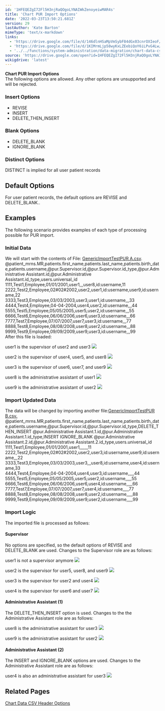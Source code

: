 ```yaml
---
id: '1HFEQEZgI72Fl5H3njRaQOgoLYNAIWkZenoyeiwMAR4s'
title: 'Chart PUR Import Options'
date: '2022-03-23T13:50:21.681Z'
version: 29
lastAuthor: 'Kate Barton'
mimeType: 'text/x-markdown'
links:
  - 'https://drive.google.com/file/d/146dlnHSaMpVmSybF84dGx03cnrOXIeoF/view?usp=sharing'
  - 'https://drive.google.com/file/d/1KIMrmLjp58wyKxLZEebiQoY6iLPvG4Lw/view?usp=sharing'
  - '../../functions/system-administration/data-migration/chart-data-csv-header-options.md'
source: 'https://drive.google.com/open?id=1HFEQEZgI72Fl5H3njRaQOgoLYNAIWkZenoyeiwMAR4s'
wikigdrive: 'latest'
---
```

**Chart PUR Import Options**  
The following options are allowed. Any other options are unsupported and will be rejected.

### Insert Options

* REVISE
* INSERT
* DELETE_THEN_INSERT

### Blank Options

* DELETE_BLANK
* IGNORE_BLANK

### Distinct Options

DISTINCT is implied for all user patient records

## Default Options

For user patient records, the default options are REVISE and DELETE_BLANK..

## Examples

The following scenario provides examples of each type of processing possible for PUR import.

### Initial Data

We will start with the contents of File: [GenericImportTestPUR A.csv](https://drive.google.com/file/d/146dlnHSaMpVmSybF84dGx03cnrOXIeoF/view?usp=sharing).  
@patient_mrns.MR,patients.first_name,patients.last_name,patients.birth_date,patients.username,@pur.Supervisor.id,@pur.Supervisor.id_type,@pur.Administrative Assistant.id,@pur.Administrative Assistant.id_type,users.universal_id  
1111,Test1,Employee,01/01/2001,user1,,,user8,id:username,11  
2222,Test2,Employee,02#02#2002,user2,user1,id:username,user9,id:username,22  
3333,Test3,Employee,03/03/2003,user3,user1,id:username,,,33  
4444,Test4,Employee,04-04-2004,user4,user2,id:username,,,44  
5555,Test5,Employee,05/05/2005,user5,user2,id:username,,,55  
6666,Test6,Employee,06/06/2006,user6,user3,id:username,,,66  
7777,Test7,Employee,07/07/2007,user7,user3,id:username,,,77  
8888,Test8,Employee,08/08/2008,user8,user2,id:username,,,88  
9999,Test9,Employee,09/09/2009,user9,user3,id:username,,,99  
After this file is loaded:

  user1 is the supervisor of user2 and user3 <img src="../chart-pur-import-options.assets/3171c8e3ee59304f67f6e60829e359df.png" />


  user2 is the supervisor of user4, user5, and user8 <img src="../chart-pur-import-options.assets/6ae80f3bfdf8f898f1c2427784b1a093.png" />


  user3 is the supervisor of user6, user7, and user9 <img src="../chart-pur-import-options.assets/a49e45814858557f3a79bdc91302175d.png" />


  user8 is the administrative assistant of user1 <img src="../chart-pur-import-options.assets/09809a31ce8f0500ecb02a1a6c1283d3.png" />


  user9 is the administrative assistant of user2 <img src="../chart-pur-import-options.assets/5398c38fd1685657853f78a41c301520.png" />


### Import Updated Data

The data will be changed by importing another file:[GenericImportTestPUR B.csv.](https://drive.google.com/file/d/1KIMrmLjp58wyKxLZEebiQoY6iLPvG4Lw/view?usp=sharing)  
@patient_mrns.MR,patients.first_name,patients.last_name,patients.birth_date,patients.username,@pur.Supervisor.id,@pur.Supervisor.id_type,DELETE_THEN_INSERT @pur.Administrative Assistant.1.id,@pur.Administrative Assistant.1.id_type,INSERT IGNORE_BLANK @pur.Administrative Assistant.2.id,@pur.Administrative Assistant.2.id_type,users.universal_id  
1111,Test1,Employee,01/01/2001,user1,,,,,,,11  
2222,Test2,Employee,02#02#2002,user2,user3,id:username,user9,id:username,,,22  
3333,Test3,Employee,03/03/2003,user3,,,user8,id:username,user4,id:username,33  
4444,Test4,Employee,04-04-2004,user4,user3,id:username,,,,,44  
5555,Test5,Employee,05/05/2005,user5,user2,id:username,,,,,55  
6666,Test6,Employee,06/06/2006,user6,user4,id:username,,,,,66  
7777,Test7,Employee,07/07/2007,user7,user4,id:username,,,,,77  
8888,Test8,Employee,08/08/2008,user8,user2,id:username,,,,,88  
9999,Test9,Employee,09/09/2009,user9,user2,id:username,,,,,99

### Import Logic

The imported file is processed as follows:

#### Supervisor

No options are specified, so the default options of REVISE and DELETE_BLANK are used. Changes to the Supervisor role are as follows:

  user1 is not a supervisor anymore <img src="../chart-pur-import-options.assets/6989e90e60202162e8aa026477d17342.png" />


  user2 is the supervisor for user5, user8, and user9 <img src="../chart-pur-import-options.assets/add60e64ec554dc53b46da036a5f1c74.png" />


  user3 is the supervisor for user2 and user4 <img src="../chart-pur-import-options.assets/475dd523b3e202bee3df41e59107a10e.png" />


  user4 is the supervisor for user6 and user7 <img src="../chart-pur-import-options.assets/3d4b256b35e3b53c8ef0dc441f454628.png" />


#### Administrative Assistant (1)

The DELETE_THEN_INSERT option is used. Changes to the the Administrative Assistant role are as follows:

  user8 is the administrative assistant for user3 <img src="../chart-pur-import-options.assets/ee8c950d8467cef921b10800df9d76da.png" />


  user9 is the administrative assistant for user2 <img src="../chart-pur-import-options.assets/344fbdc63dcd779463a55bc14edfeedc.png" />


#### Administrative Assistant (2)

The INSERT and IGNORE_BLANK options are used. Changes to the Administrative Assistant role are as follows:

  user4 is also an administrative assistant for user3 <img src="../chart-pur-import-options.assets/76a89d073e58371717549e913ef8864a.png" />


## Related Pages

[Chart Data CSV Header Options](../../functions/system-administration/data-migration/chart-data-csv-header-options.md)

